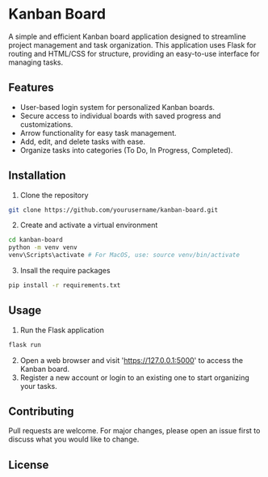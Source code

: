 # Kanban Board
A simple and efficient Kanban board application designed to streamline project management and task organization. This application uses Flask for routing and HTML/CSS for structure, providing an easy-to-use interface for managing tasks.

## Features
- User-based login system for personalized Kanban boards.
- Secure access to individual boards with saved progress and customizations.
- Arrow functionality for easy task management.
- Add, edit, and delete tasks with ease.
- Organize tasks into categories (To Do, In Progress, Completed).

## Installation
1. Clone the repository

```bash
git clone https://github.com/yourusername/kanban-board.git
```
2. Create and activate a virtual environment

```bash
cd kanban-board
python -m venv venv
venv\Scripts\activate # For MacOS, use: source venv/bin/activate
```
3. Insall the require packages

```bash
pip install -r requirements.txt
```
## Usage
1. Run the Flask application

```bash
flask run
```
2. Open a web browser and visit 'https://127.0.0.1:5000' to access the Kanban board.
3. Register a new account or login to an existing one to start organizing your tasks.

## Contributing
Pull requests are welcome. For major changes, please open an issue first to discuss what you would like to change.

## License
[](https://choosealicense.com/licenses/mit/)